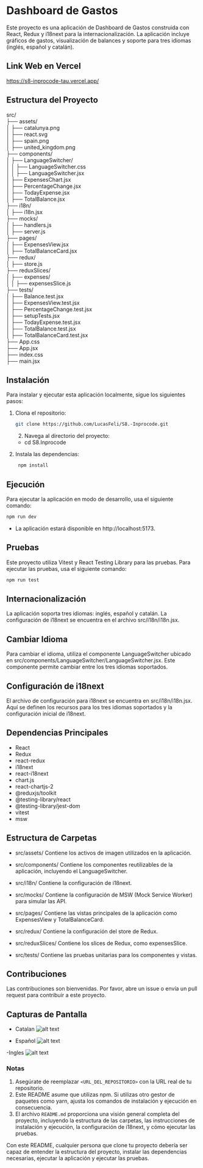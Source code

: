 # Dashboard de Gastos

Este proyecto es una aplicación de Dashboard de Gastos construida con React, Redux y i18next para la internacionalización. La aplicación incluye gráficos de gastos, visualización de balances y soporte para tres idiomas (inglés, español y catalán).

## Link Web en Vercel

https://s8-inprocode-tau.vercel.app/

## Estructura del Proyecto

src/<br>
├── assets/<br>
│ ├── catalunya.png<br>
│ ├── react.svg<br>
│ ├── spain.png<br>
│ ├── united_kingdom.png<br>
├── components/<br>
│ ├── LanguageSwitcher/<br>
│ │ ├── LanguageSwitcher.css<br>
│ │ ├── LanguageSwitcher.jsx<br>
│ ├── ExpensesChart.jsx<br>
│ ├── PercentageChange.jsx<br>
│ ├── TodayExpense.jsx<br>
│ ├── TotalBalance.jsx<br>
├── i18n/<br>
│ ├── i18n.jsx<br>
├── mocks/<br>
│ ├── handlers.js<br>
│ ├── server.js<br>
├── pages/<br>
│ ├── ExpensesView.jsx<br>
│ ├── TotalBalanceCard.jsx<br>
├── redux/<br>
│ ├── store.js<br>
├── reduxSlices/<br>
│ ├── expenses/<br>
│ │ ├── expensesSlice.js<br>
├── tests/<br>
│ ├── Balance.test.jsx<br>
│ ├── ExpensesView.test.jsx<br>
│ ├── PercentageChange.test.jsx<br>
│ ├── setupTests.jsx<br>
│ ├── TodayExpense.test.jsx<br>
│ ├── TotalBalance.test.jsx<br>
│ ├── TotalBalanceCard.test.jsx<br>
├── App.css<br>
├── App.jsx<br>
├── index.css<br>
├── main.jsx<br>



## Instalación

Para instalar y ejecutar esta aplicación localmente, sigue los siguientes pasos:

1. Clona el repositorio:
   ```bash
   git clone https://github.com/LucasFeli/S8.-Inprocode.git
   ```

   2. Navega al directorio del proyecto:

   - cd S8.Inprocode

3. Instala las dependencias:
    ```sh
     npm install
    ```

## Ejecución
Para ejecutar la aplicación en modo de desarrollo, usa el siguiente comando:
```sh
npm run dev
```

- La aplicación estará disponible en http://localhost:5173.

## Pruebas
Este proyecto utiliza Vitest y React Testing Library para las pruebas. Para ejecutar las pruebas, usa el siguiente comando:

```sh
npm run test
```

## Internacionalización
La aplicación soporta tres idiomas: inglés, español y catalán. La configuración de i18next se encuentra en el archivo src/i18n/i18n.jsx.

## Cambiar Idioma
Para cambiar el idioma, utiliza el componente LanguageSwitcher ubicado en src/components/LanguageSwitcher/LanguageSwitcher.jsx. Este componente permite cambiar entre los tres idiomas soportados.

## Configuración de i18next
El archivo de configuración para i18next se encuentra en src/i18n/i18n.jsx. Aquí se definen los recursos para los tres idiomas soportados y la configuración inicial de i18next.

## Dependencias Principales

- React
- Redux
- react-redux
- i18next
- react-i18next
- chart.js
- react-chartjs-2
- @reduxjs/toolkit
- @testing-library/react
- @testing-library/jest-dom
- vitest
- msw

## Estructura de Carpetas

- src/assets/
Contiene los activos de imagen utilizados en la aplicación.

- src/components/
Contiene los componentes reutilizables de la aplicación, incluyendo el LanguageSwitcher.

- src/i18n/
Contiene la configuración de i18next.

- src/mocks/
Contiene la configuración de MSW (Mock Service Worker) para simular las API.

- src/pages/
Contiene las vistas principales de la aplicación como ExpensesView y TotalBalanceCard.

- src/redux/
Contiene la configuración del store de Redux.

- src/reduxSlices/
Contiene los slices de Redux, como expensesSlice.

- src/tests/
Contiene las pruebas unitarias para los componentes y vistas.

## Contribuciones

Las contribuciones son bienvenidas. Por favor, abre un issue o envía un pull request para contribuir a este proyecto.

## Capturas de Pantalla

- Catalan
![alt text](src/assets/Capturas/Catalan.png)

- Español
![alt text](src/assets/Capturas/Español.png)

-Ingles
![alt text](src/assets/Capturas/Ingles.png)


### Notas

1. Asegúrate de reemplazar `<URL_DEL_REPOSITORIO>` con la URL real de tu repositorio.
2. Este README asume que utilizas npm. Si utilizas otro gestor de paquetes como yarn, ajusta los comandos de instalación y ejecución en consecuencia.
3. El archivo `README.md` proporciona una visión general completa del proyecto, incluyendo la estructura de las carpetas, las instrucciones de instalación y ejecución, la configuración de i18next, y cómo ejecutar las pruebas.

Con este README, cualquier persona que clone tu proyecto debería ser capaz de entender la estructura del proyecto, instalar las dependencias necesarias, ejecutar la aplicación y ejecutar las pruebas.

